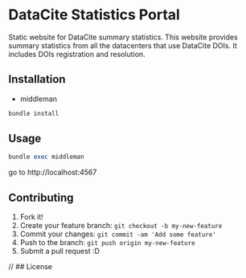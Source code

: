 <!-- You need the following apache settings:

    Alias /stats <path-to-repo>/static
    ProxyPass /stats/proxy/search/list <search-url>/list
    Redirect /stats/proxy/search/ui <search-url>/ui -->

# DataCite Statistics Portal

Static website for DataCite summary statistics. This website provides summary statistics from all the datacenters that use DataCite DOIs. It includes DOIs registration and resolution.

## Installation

- middleman

```ruby
bundle install
```

## Usage

```ruby
bundle exec middleman
```
go to http://localhost:4567

## Contributing

1. Fork it!
2. Create your feature branch: `git checkout -b my-new-feature`
3. Commit your changes: `git commit -am 'Add some feature'`
4. Push to the branch: `git push origin my-new-feature`
5. Submit a pull request :D


// ## License
